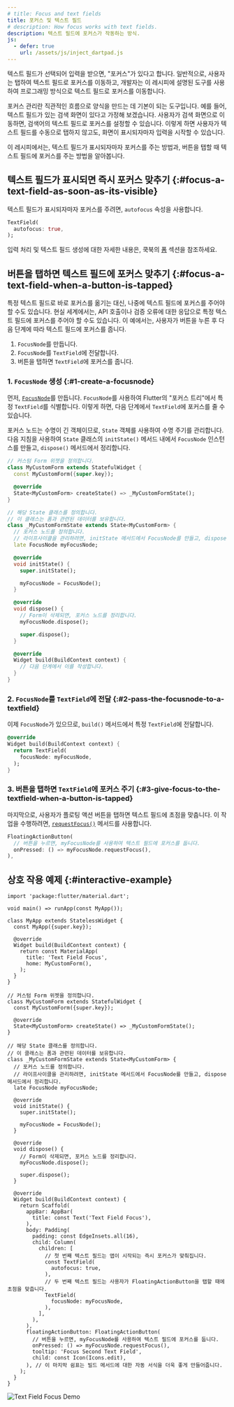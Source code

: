 ```yaml
---
# title: Focus and text fields
title: 포커스 및 텍스트 필드
# description: How focus works with text fields.
description: 텍스트 필드에 포커스가 작동하는 방식.
js:
  - defer: true
    url: /assets/js/inject_dartpad.js
---
```


<?code-excerpt path-base="cookbook/forms/focus/"?>

텍스트 필드가 선택되어 입력을 받으면, "포커스"가 있다고 합니다. 
일반적으로, 사용자는 탭하여 텍스트 필드로 포커스를 이동하고, 
개발자는 이 레시피에 설명된 도구를 사용하여 프로그래밍 방식으로 텍스트 필드로 포커스를 이동합니다.

포커스 관리란 직관적인 흐름으로 양식을 만드는 데 기본이 되는 도구입니다. 
예를 들어, 텍스트 필드가 있는 검색 화면이 있다고 가정해 보겠습니다. 
사용자가 검색 화면으로 이동하면, 검색어의 텍스트 필드로 포커스를 설정할 수 있습니다. 
이렇게 하면 사용자가 텍스트 필드를 수동으로 탭하지 않고도, 화면이 표시되자마자 입력을 시작할 수 있습니다.

이 레시피에서는, 텍스트 필드가 표시되자마자 포커스를 주는 방법과, 버튼을 탭할 때 텍스트 필드에 포커스를 주는 방법을 알아봅니다.

## 텍스트 필드가 표시되면 즉시 포커스 맞추기 {:#focus-a-text-field-as-soon-as-its-visible}

텍스트 필드가 표시되자마자 포커스를 주려면, `autofocus` 속성을 사용합니다.

```dart
TextField(
  autofocus: true,
);
```

입력 처리 및 텍스트 필드 생성에 대한 자세한 내용은, 쿡북의 [폼][Forms] 섹션을 참조하세요.

## 버튼을 탭하면 텍스트 필드에 포커스 맞추기 {:#focus-a-text-field-when-a-button-is-tapped}

특정 텍스트 필드로 바로 포커스를 옮기는 대신, 나중에 텍스트 필드에 포커스를 주어야 할 수도 있습니다. 
현실 세계에서는, API 호출이나 검증 오류에 대한 응답으로 특정 텍스트 필드에 포커스를 주어야 할 수도 있습니다. 
이 예에서는, 사용자가 버튼을 누른 후 다음 단계에 따라 텍스트 필드에 포커스를 줍니다.

  1. `FocusNode`를 만듭니다.
  2. `FocusNode`를 `TextField`에 전달합니다.
  3. 버튼을 탭하면 `TextField`에 포커스를 줍니다.

### 1. `FocusNode` 생성 {:#1-create-a-focusnode}

먼저, [`FocusNode`][]를 만듭니다. 
`FocusNode`를 사용하여 Flutter의 "포커스 트리"에서 특정 `TextField`를 식별합니다. 
이렇게 하면, 다음 단계에서 `TextField`에 포커스를 줄 수 있습니다.

포커스 노드는 수명이 긴 객체이므로, `State` 객체를 사용하여 수명 주기를 관리합니다. 
다음 지침을 사용하여 `State` 클래스의 `initState()` 메서드 내에서 `FocusNode` 인스턴스를 만들고, 
`dispose()` 메서드에서 정리합니다.

<?code-excerpt "lib/starter.dart (Starter)" remove="return Container();"?>
```dart
// 커스텀 Form 위젯을 정의합니다.
class MyCustomForm extends StatefulWidget {
  const MyCustomForm({super.key});

  @override
  State<MyCustomForm> createState() => _MyCustomFormState();
}

// 해당 State 클래스를 정의합니다.
// 이 클래스는 폼과 관련된 데이터를 보유합니다.
class _MyCustomFormState extends State<MyCustomForm> {
  // 포커스 노드를 정의합니다. 
  // 라이프사이클을 관리하려면, initState 메서드에서 FocusNode를 만들고, dispose 메서드에서 정리합니다.
  late FocusNode myFocusNode;

  @override
  void initState() {
    super.initState();

    myFocusNode = FocusNode();
  }

  @override
  void dispose() {
    // Form이 삭제되면, 포커스 노드를 정리합니다.
    myFocusNode.dispose();

    super.dispose();
  }

  @override
  Widget build(BuildContext context) {
    // 다음 단계에서 이를 작성합니다.
  }
}
```

### 2. `FocusNode`를 `TextField`에 전달 {:#2-pass-the-focusnode-to-a-textfield}

이제 `FocusNode`가 있으므로, `build()` 메서드에서 특정 `TextField`에 전달합니다.

<?code-excerpt "lib/step2.dart (Build)"?>
```dart
@override
Widget build(BuildContext context) {
  return TextField(
    focusNode: myFocusNode,
  );
}
```

### 3. 버튼을 탭하면 `TextField`에 포커스 주기 {:#3-give-focus-to-the-textfield-when-a-button-is-tapped}

마지막으로, 사용자가 플로팅 액션 버튼을 탭하면 텍스트 필드에 초점을 맞춥니다. 
이 작업을 수행하려면, [`requestFocus()`][] 메서드를 사용합니다.

<?code-excerpt "lib/step3.dart (FloatingActionButton)" replace="/^floatingActionButton\: //g"?>
```dart
FloatingActionButton(
  // 버튼을 누르면, myFocusNode를 사용하여 텍스트 필드에 포커스를 둡니다.
  onPressed: () => myFocusNode.requestFocus(),
),
```

## 상호 작용 예제 {:#interactive-example}

<?code-excerpt "lib/main.dart"?>
```dartpad title="Flutter text focus hands-on example in DartPad" run="true"
import 'package:flutter/material.dart';

void main() => runApp(const MyApp());

class MyApp extends StatelessWidget {
  const MyApp({super.key});

  @override
  Widget build(BuildContext context) {
    return const MaterialApp(
      title: 'Text Field Focus',
      home: MyCustomForm(),
    );
  }
}

// 커스텀 Form 위젯을 정의합니다.
class MyCustomForm extends StatefulWidget {
  const MyCustomForm({super.key});

  @override
  State<MyCustomForm> createState() => _MyCustomFormState();
}

// 해당 State 클래스를 정의합니다.
// 이 클래스는 폼과 관련된 데이터를 보유합니다.
class _MyCustomFormState extends State<MyCustomForm> {
  // 포커스 노드를 정의합니다. 
  // 라이프사이클을 관리하려면, initState 메서드에서 FocusNode를 만들고, dispose 메서드에서 정리합니다.
  late FocusNode myFocusNode;

  @override
  void initState() {
    super.initState();

    myFocusNode = FocusNode();
  }

  @override
  void dispose() {
    // Form이 삭제되면, 포커스 노드를 정리합니다.
    myFocusNode.dispose();

    super.dispose();
  }

  @override
  Widget build(BuildContext context) {
    return Scaffold(
      appBar: AppBar(
        title: const Text('Text Field Focus'),
      ),
      body: Padding(
        padding: const EdgeInsets.all(16),
        child: Column(
          children: [
            // 첫 번째 텍스트 필드는 앱이 시작되는 즉시 포커스가 맞춰집니다.
            const TextField(
              autofocus: true,
            ),
            // 두 번째 텍스트 필드는 사용자가 FloatingActionButton을 탭할 때에 초점을 맞춥니다.
            TextField(
              focusNode: myFocusNode,
            ),
          ],
        ),
      ),
      floatingActionButton: FloatingActionButton(
        // 버튼을 누르면, myFocusNode를 사용하여 텍스트 필드에 포커스를 둡니다.
        onPressed: () => myFocusNode.requestFocus(),
        tooltip: 'Focus Second Text Field',
        child: const Icon(Icons.edit),
      ), // 이 마지막 쉼표는 빌드 메서드에 대한 자동 서식을 더욱 좋게 만들어줍니다.
    );
  }
}
```

<noscript>
  <img src="/assets/images/docs/cookbook/focus.gif" alt="Text Field Focus Demo" class="site-mobile-screenshot" />
</noscript>


[fix has landed]: {{site.repo.flutter}}/pull/50372
[`FocusNode`]: {{site.api}}/flutter/widgets/FocusNode-class.html
[Forms]: /cookbook#forms
[flutter/flutter@bf551a3]: {{site.repo.flutter}}/commit/bf551a31fe7ef45c854a219686b6837400bfd94c
[Issue 52221]: {{site.repo.flutter}}/issues/52221
[`requestFocus()`]: {{site.api}}/flutter/widgets/FocusNode/requestFocus.html
[workaround]: {{site.repo.flutter}}/issues/52221#issuecomment-598244655
